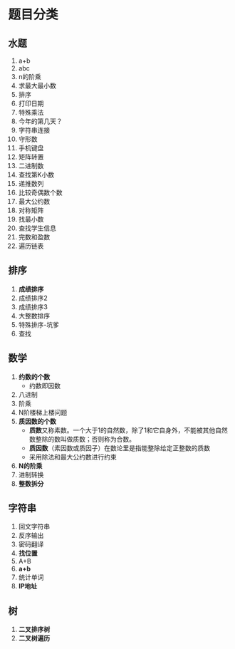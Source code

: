 # 题目分类
##  水题
1. a+b
2. abc
3. n的阶乘
4. 求最大最小数
5. 排序
6. 打印日期
7. 特殊乘法
8. 今年的第几天？
9. 字符串连接
10. 守形数
11. 手机键盘
12. 矩阵转置
13. 二进制数
14. 查找第K小数
15. 递推数列
16. 比较奇偶数个数
17. 最大公约数
18. 对称矩阵
19. 找最小数
20. 查找学生信息
21. 完数和盈数
22. 遍历链表

## 排序
1. **成绩排序**
2. 成绩排序2
3. 成绩排序3
4. 大整数排序
5. 特殊排序-坑爹
6. 查找

## 数学
1. **约数的个数**
	- 约数即因数
2. 八进制
3. 阶乘
4. N阶楼梯上楼问题
5. **质因数的个数**
	- **质数**又称素数。一个大于1的自然数，除了1和它自身外，不能被其他自然数整除的数叫做质数；否则称为合数。
	- **质因数**（素因数或质因子）在数论里是指能整除给定正整数的质数
	- 采用除法和最大公约数进行约束
6. **N的阶乘**
7. 进制转换
8. **整数拆分**

## 字符串
1. 回文字符串
2. 反序输出
3. 密码翻译
4. **找位置**
5. A+B
6. **a+b**
7. 统计单词
8. **IP地址**

## 树
1. **二叉排序树**
2. **二叉树遍历**